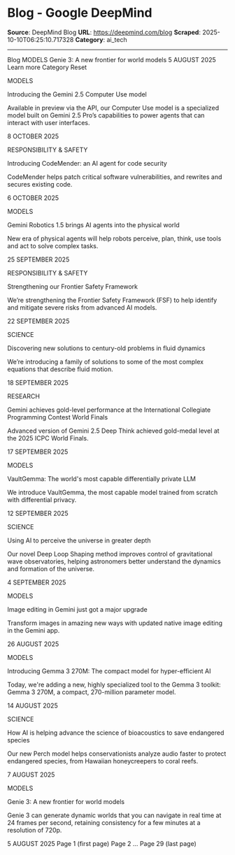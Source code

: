 # Blog - Google DeepMind

**Source**: DeepMind Blog
**URL**: https://deepmind.com/blog
**Scraped**: 2025-10-10T06:25:10.717328
**Category**: ai_tech

---

Blog
MODELS
Genie 3: A new frontier for world models
5 AUGUST 2025
Learn more
Category
Reset

MODELS

Introducing the Gemini 2.5 Computer Use model

Available in preview via the API, our Computer Use model is a specialized model built on Gemini 2.5 Pro’s capabilities to power agents that can interact with user interfaces.

8 OCTOBER 2025

RESPONSIBILITY & SAFETY

Introducing CodeMender: an AI agent for code security

CodeMender helps patch critical software vulnerabilities, and rewrites and secures existing code.

6 OCTOBER 2025

MODELS

Gemini Robotics 1.5 brings AI agents into the physical world

New era of physical agents will help robots perceive, plan, think, use tools and act to solve complex tasks.

25 SEPTEMBER 2025

RESPONSIBILITY & SAFETY

Strengthening our Frontier Safety Framework

We’re strengthening the Frontier Safety Framework (FSF) to help identify and mitigate severe risks from advanced AI models.

22 SEPTEMBER 2025

SCIENCE

Discovering new solutions to century-old problems in fluid dynamics

We’re introducing a family of solutions to some of the most complex equations that describe fluid motion.

18 SEPTEMBER 2025

RESEARCH

Gemini achieves gold-level performance at the International Collegiate Programming Contest World Finals

Advanced version of Gemini 2.5 Deep Think achieved gold-medal level at the 2025 ICPC World Finals.

17 SEPTEMBER 2025

MODELS

VaultGemma: The world's most capable differentially private LLM

We introduce VaultGemma, the most capable model trained from scratch with differential privacy.

12 SEPTEMBER 2025

SCIENCE

Using AI to perceive the universe in greater depth

Our novel Deep Loop Shaping method improves control of gravitational wave observatories, helping astronomers better understand the dynamics and formation of the universe.

4 SEPTEMBER 2025

MODELS

Image editing in Gemini just got a major upgrade

Transform images in amazing new ways with updated native image editing in the Gemini app.

26 AUGUST 2025

MODELS

Introducing Gemma 3 270M: The compact model for hyper-efficient AI

Today, we're adding a new, highly specialized tool to the Gemma 3 toolkit: Gemma 3 270M, a compact, 270-million parameter model.

14 AUGUST 2025

SCIENCE

How AI is helping advance the science of bioacoustics to save endangered species

Our new Perch model helps conservationists analyze audio faster to protect endangered species, from Hawaiian honeycreepers to coral reefs.

7 AUGUST 2025

MODELS

Genie 3: A new frontier for world models

Genie 3 can generate dynamic worlds that you can navigate in real time at 24 frames per second, retaining consistency for a few minutes at a resolution of 720p.

5 AUGUST 2025
Page
1
(first page)
Page
2
…
Page
29
(last page)
